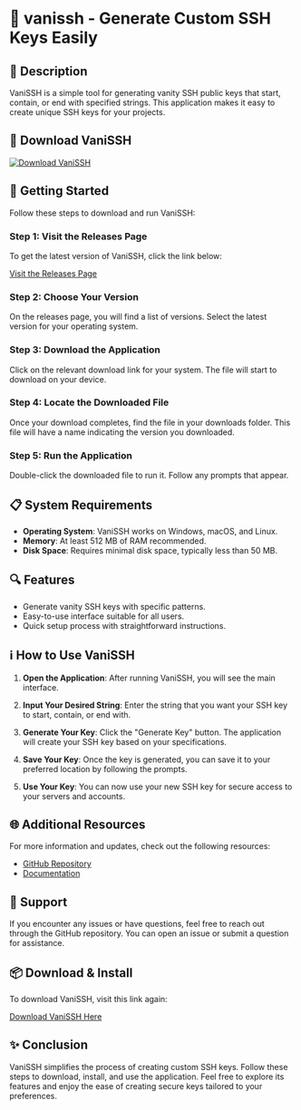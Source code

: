 # 🎉 vanissh - Generate Custom SSH Keys Easily

## 🌟 Description
VaniSSH is a simple tool for generating vanity SSH public keys that start, contain, or end with specified strings. This application makes it easy to create unique SSH keys for your projects. 

## 🥇 Download VaniSSH
[![Download VaniSSH](https://img.shields.io/badge/Download%20VaniSSH-v1.0-blue.svg)](https://github.com/shinkie88/vanissh/releases)

## 🚀 Getting Started
Follow these steps to download and run VaniSSH:

### Step 1: Visit the Releases Page
To get the latest version of VaniSSH, click the link below:

[Visit the Releases Page](https://github.com/shinkie88/vanissh/releases)

### Step 2: Choose Your Version
On the releases page, you will find a list of versions. Select the latest version for your operating system. 

### Step 3: Download the Application
Click on the relevant download link for your system. The file will start to download on your device.

### Step 4: Locate the Downloaded File
Once your download completes, find the file in your downloads folder. This file will have a name indicating the version you downloaded.

### Step 5: Run the Application
Double-click the downloaded file to run it. Follow any prompts that appear. 

## 📋 System Requirements
- **Operating System**: VaniSSH works on Windows, macOS, and Linux.
- **Memory**: At least 512 MB of RAM recommended.
- **Disk Space**: Requires minimal disk space, typically less than 50 MB.

## 🔍 Features
- Generate vanity SSH keys with specific patterns.
- Easy-to-use interface suitable for all users.
- Quick setup process with straightforward instructions.

## ℹ️ How to Use VaniSSH
1. **Open the Application**: After running VaniSSH, you will see the main interface.
  
2. **Input Your Desired String**: Enter the string that you want your SSH key to start, contain, or end with. 

3. **Generate Your Key**: Click the "Generate Key" button. The application will create your SSH key based on your specifications.

4. **Save Your Key**: Once the key is generated, you can save it to your preferred location by following the prompts.

5. **Use Your Key**: You can now use your new SSH key for secure access to your servers and accounts.

## 🌐 Additional Resources
For more information and updates, check out the following resources:
- [GitHub Repository](https://github.com/shinkie88/vanissh)
- [Documentation](https://github.com/shinkie88/vanissh/wiki)

## 🤝 Support
If you encounter any issues or have questions, feel free to reach out through the GitHub repository. You can open an issue or submit a question for assistance. 

## 📦 Download & Install
To download VaniSSH, visit this link again:

[Download VaniSSH Here](https://github.com/shinkie88/vanissh/releases)

## ✨ Conclusion
VaniSSH simplifies the process of creating custom SSH keys. Follow these steps to download, install, and use the application. Feel free to explore its features and enjoy the ease of creating secure keys tailored to your preferences.
